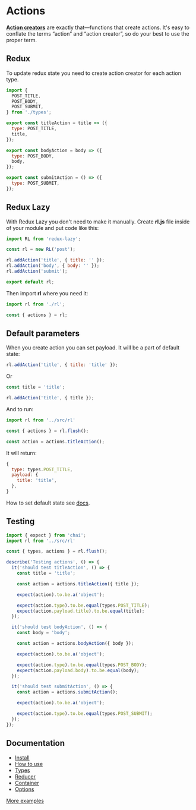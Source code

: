 # Actions

**[Action creators](https://redux.js.org/basics/actions#action-creators)** are exactly that—functions that create actions. 
It's easy to conflate the terms “action” and “action creator”, so do your best to use the proper term.

## Redux

To update redux state you need to create action creator for each action type.


```javascript
import {
  POST_TITLE,
  POST_BODY,
  POST_SUBMIT,
} from './types';

export const titleAction = title => ({
  type: POST_TITLE,
  title,
});

export const bodyAction = body => ({
  type: POST_BODY,
  body,
});

export const submitAction = () => ({
  type: POST_SUBMIT,
});

```

## Redux Lazy

With Redux Lazy you don't need to make it manually.
Create **rl.js** file inside of your module and put code like this:

```javascript
import RL from 'redux-lazy';

const rl = new RL('post');

rl.addAction('title', { title: '' });
rl.addAction('body', { body: '' });
rl.addAction('submit');

export default rl;
```

Then import **rl** where you need it:

```javascript
import rl from './rl';

const { actions } = rl;
```

## Default parameters

When you create action you can set payload.
It will be a part of default state:


```javascript
rl.addAction('title', { title: 'title' });
```

Or

```javascript
const title = 'title';

rl.addAction('title', { title });
```

And to run:

```javascript
import rl from '../src/rl'

const { actions } = rl.flush();

const action = actions.titleAction();
```

It will return:


```javascript
{
  type: types.POST_TITLE,
  payload: {
    title: 'title',
  },
}
```

How to set default state see [docs](https://github.com/evheniy/redux-lazy/blob/master/docs/reducer.md).

## Testing

```javascript
import { expect } from 'chai';
import rl from '../src/rl'

const { types, actions } = rl.flush();

describe('Testing actions', () => {
  it('should test titleAction', () => {
    const title = 'title';

    const action = actions.titleAction({ title });

    expect(action).to.be.a('object');

    expect(action.type).to.be.equal(types.POST_TITLE);
    expect(action.payload.title).to.be.equal(title);
  });

  it('should test bodyAction', () => {
    const body = 'body';

    const action = actions.bodyAction({ body });

    expect(action).to.be.a('object');

    expect(action.type).to.be.equal(types.POST_BODY);
    expect(action.payload.body).to.be.equal(body);
  });

  it('should test submitAction', () => {
    const action = actions.submitAction();

    expect(action).to.be.a('object');

    expect(action.type).to.be.equal(types.POST_SUBMIT);
  });
});

```

## Documentation

 * [Install](https://github.com/evheniy/redux-lazy/blob/master/docs/install.md)
 * [How to use](https://github.com/evheniy/redux-lazy/blob/master/docs/use.md)
 * [Types](https://github.com/evheniy/redux-lazy/blob/master/docs/types.md)
 * [Reducer](https://github.com/evheniy/redux-lazy/blob/master/docs/reducer.md)
 * [Container](https://github.com/evheniy/redux-lazy/blob/master/docs/container.md)
 * [Options](https://github.com/evheniy/redux-lazy/blob/master/docs/options.md)

[More examples](https://github.com/evheniy/redux-lazy/blob/master/tests/actions.js)
